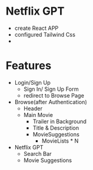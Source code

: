 # Netflix GPT
- create React APP
- configured Tailwind Css
- 


# Features
- Login/Sign Up
    - Sign In/ Sign Up Form
    - redirect to Browse Page
- Browse(after Authentication)
    - Header
    - Main Movie
        - Trailer in Background
        - Title & Description
        - MovieSuggestions
            - MovieLists * N 
- Netflix GPT
  - Search Bar
  - Movie Suggestions




